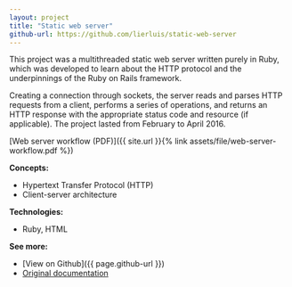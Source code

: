 ```yaml
---
layout: project
title: "Static web server"
github-url: https://github.com/lierluis/static-web-server
---
```


This project was a multithreaded static web server written purely in Ruby, which
was developed to learn about the HTTP protocol and the underpinnings of the
Ruby on Rails framework.

Creating a connection through sockets, the server reads and parses HTTP
requests from a client, performs a series of operations, and returns an HTTP
response with the appropriate status code and resource (if applicable).
The project lasted from February to April 2016.

[Web server workflow (PDF)]({{ site.url }}{% link assets/file/web-server-workflow.pdf %})

**Concepts:**
* Hypertext Transfer Protocol (HTTP)
* Client-server architecture

**Technologies:**
* Ruby, HTML

**See more:**
* [View on Github]({{ page.github-url }})
* [Original documentation](https://goo.gl/0d0PWk)
